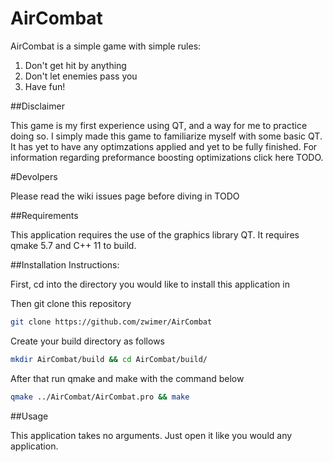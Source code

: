 # AirCombat

AirCombat is a simple game with simple rules:

1. Don't get hit by anything
2. Don't let enemies pass you
3. Have fun!

##Disclaimer

This game is my first experience using QT, and a way for me to practice doing so. I simply made this game to familiarize myself with some basic QT. It has yet to have any optimzations applied and yet to be fully finished. For information regarding preformance boosting optimizations click here TODO.

#Devolpers

Please read the wiki issues page before diving in TODO

##Requirements

This application requires the use of the graphics library QT. It requires qmake 5.7 and C++ 11 to build.

##Installation Instructions:

First, cd into the directory you would like to install this application in

Then git clone this repository
```bash
git clone https://github.com/zwimer/AirCombat
```

Create your build directory as follows
```bash
mkdir AirCombat/build && cd AirCombat/build/
```

After that run qmake and make with the command below
```bash
qmake ../AirCombat/AirCombat.pro && make
```

##Usage

This application takes no arguments. Just open it like you would any application.

